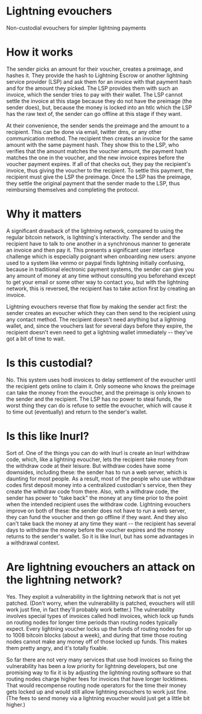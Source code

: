# Lightning evouchers

Non-custodial evouchers for simpler lightning payments

# How it works

The sender picks an amount for their voucher, creates a preimage, and hashes it. They provide the hash to Lightning Escrow or another lightning service provider (LSP) and ask them for an invoice with that payment hash and for the amount they picked. The LSP provides them with such an invoice, which the sender tries to pay with their wallet. The LSP cannot settle the invoice at this stage because they do not have the preimage (the sender does), but, because the money is locked into an htlc which the LSP has the raw text of, the sender can go offline at this stage if they want.

At their convenience, the sender sends the preimage and the amount to a recipient. This can be done via email, twitter dms, or any other communication method. The recipient then creates an invoice for the same amount with the same payment hash. They show this to the LSP, who verifies that the amount matches the voucher amount, the payment hash matches the one in the voucher, and the new invoice expires before the voucher payment expires. If all of that checks out, they pay the recipient's invoice, thus giving the voucher to the recipient. To settle this payment, the recipient must give the LSP the preimage. Once the LSP has the preimage, they settle the original payment that the sender made to the LSP, thus reimbursing themselves and completing the protocol.

# Why it matters

A significant drawback of the lightning network, compared to using the regular bitcoin network, is lightning's interactivity. The sender and the recipient have to talk to one another in a synchronous manner to generate an invoice and then pay it. This presents a significant user interface challenge which is especially poignant when onboarding new users: anyone used to a system like venmo or paypal finds lightning initially confusing, because in traditional electronic payment systems, the sender can give you any amount of money at any time without consulting you beforehand except to get your email or some other way to contact you, but with the lightning network, this is reversed, the recipient has to take action first by creating an invoice.

Lightning evouchers reverse that flow by making the sender act first: the sender creates an evoucher which they can then send to the recipient using any contact method. The recipient doesn't need anything but a lightning wallet, and, since the vouchers last for several days before they expire, the recipient doesn't even need to get a lightning wallet immediately -- they've got a bit of time to wait.

# Is this custodial?

No. This system uses hodl invoices to delay settlement of the evoucher until the recipient gets online to claim it. Only someone who knows the preimage can take the money from the evoucher, and the preimage is only known to the sender and the recipient. The LSP has no power to steal funds, the worst thing they can do is refuse to settle the evoucher, which will cause it to time out (eventually) and return to the sender's wallet.

# Is this like lnurl?

Sort of. One of the things you can do with lnurl is create an lnurl withdraw code, which, like a lightning evoucher, lets the recipient take money from the withdraw code at their leisure. But withdraw codes have some downsides, including these: the sender has to run a web server, which is daunting for most people. As a result, most of the people who use withdraw codes first deposit money into a centralized custodian's service, then they create the withdraw code from there. Also, with a withdraw code, the sender has power to "take back" the money at any time prior to the point when the intended recipient uses the withdraw code. Lightning evouchers improve on both of these: the sender does not have to run a web server, they can fund the voucher and then go offline if they want. And they also can't take back the money at any time they want -- the recipient has several days to withdraw the money before the voucher expires and the money returns to the sender's wallet. So it is like lnurl, but has some advantages in a withdrawal context.

# Are lightning evouchers an attack on the lightning network?

Yes. They exploit a vulnerability in the lightning network that is not yet patched. (Don't worry, when the vulnerability is patched, evouchers will still work just fine, in fact they'll probably work better.) The vulnerability involves special types of invoices called hodl invoices, which lock up funds on routing nodes for longer time periods than routing nodes typically expect. Every lightning voucher locks up the funds of routing nodes for up to 1008 bitcoin blocks (about a week), and during that time those routing nodes cannot make any money off of those locked up funds. This makes them pretty angry, and it's totally fixable.

So far there are not very many services that use hodl invoices so fixing the vulnerability has been a low priority for lightning developers, but one promising way to fix it is by adjusting the lightning routing software so that routing nodes charge higher fees for invoices that have longer locktimes. That would recompense routing node operators for the time their money gets locked up and would still allow lightning evouchers to work just fine. (The fees to send money via a lightning evoucher would just get a little bit higher.)
